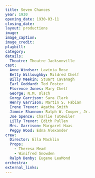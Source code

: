 ```yaml
---
title: Seven Chances
year: 1930
opening_date: 1930-03-11
closing_date:
layout: productions
image:
image_caption:
image_credit:
playbill:
category:
details:
  Theatre: Theatre Jacksonville
cast:
  Anne Windsor: Lavinia Rose
  Betty Willoughby: Mildred Chelf
  Billy Meekin: Stuart Cavanagh
  Earl Goddard: Ted Foster
  Florence Jones: Mary Chelf
  George: N.M. Ulsch
  Gorgy Garrison: Sara Clark
  Henry Garrison: Martin S. Fabian
  Irene Trevor: Agatha Smith
  Jimmie Shannon: Ralph W. Cooper, Jr.
  Joe Spence: Charlie Tutewiler
  Lilly Trevor: Edith Pullen
  Mrs. Garrison: Margaret Haas
  Peggy Wood: Edna Alexander
crew:
  Director: Ella Macklin
  Props:
    - Theresa Mead
    - Winifred Snowden
  Ralph Denby: Eugene LeaMond
orchestra:
external_links:
---
```

